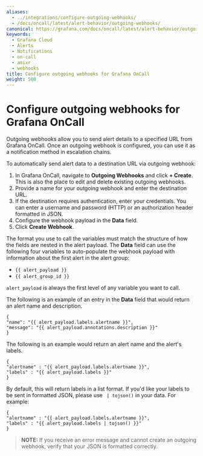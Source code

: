 ```yaml
---
aliases:
  - ../integrations/configure-outgoing-webhooks/
  - /docs/oncall/latest/alert-behavior/outgoing-webhooks/
canonical: https://grafana.com/docs/oncall/latest/alert-behavior/outgoing-webhooks/
keywords:
  - Grafana Cloud
  - Alerts
  - Notifications
  - on-call
  - amixr
  - webhooks
title: Configure outgoing webhooks for Grafana OnCall
weight: 500
---
```


# Configure outgoing webhooks for Grafana OnCall

Outgoing webhooks allow you to send alert details to a specified URL from Grafana OnCall. Once an outgoing webhook is
configured, you can use it as a notification method in escalation chains.

To automatically send alert data to a destination URL via outgoing webhook:

1. In Grafana OnCall, navigate to **Outgoing Webhooks** and click **+ Create**.
   This is also the place to edit and delete existing outgoing webhooks.
2. Provide a name for your outgoing webhook and enter the destination URL.
3. If the destination requires authentication, enter your credentials.
   You can enter a username and password (HTTP) or an authorization header formatted in JSON.
4. Configure the webhook payload in the **Data** field.
5. Click **Create Webhook**.

The format you use to call the variables must match the structure of how the fields are nested in the alert payload.
The **Data** field can use the following four variables to auto-populate the webhook payload with information about
the first alert in the alert group:

- `{{ alert_payload }}`
- `{{ alert_group_id }}`

`alert_payload` is always the first level of any variable you want to call.

The following is an example of an entry in the **Data** field that would return an alert name and description.

    
    {
    "name": "{{ alert_payload.labels.alertname }}",
    "message": "{{ alert_payload.annotations.description }}"
    }
    
The following is an example would return an alert name and the alert's labels.

    {
    "alertname" : "{{ alert_payload.labels.alertname }}",
    "labels" : "{{ alert_payload.labels }}"
    }
    
By default, this will return labels in a list format. If you'd like your labels to be sent in formatted JSON, please use ` | tojson()` in your data. For example:

    {
    "alertname" : "{{ alert_payload.labels.alertname }}",
    "labels" : "{{ alert_payload.labels | tojson() }}"
    }


> **NOTE:** If you receive an error message and cannot create an outgoing webhook, verify that your JSON is
> formatted correctly.
